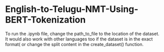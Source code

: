 # English-to-Telugu-NMT-Using-BERT-Tokenization
To run the .ipynb file, change the path_to_file to the location of the dataset.
It would also work with other languages too if the dataset is in the exact format( or change the split content in the create_dataset() function.
